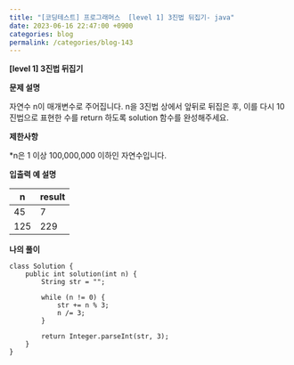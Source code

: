```yaml
---
title: "[코딩테스트] 프로그래머스  [level 1] 3진법 뒤집기- java"
date: 2023-06-16 22:47:00 +0900
categories: blog
permalink: /categories/blog-143
---
```



**[level 1] 3진법 뒤집기**



**문제 설명**

자연수 n이 매개변수로 주어집니다. n을 3진법 상에서 앞뒤로 뒤집은 후, 이를 다시 10진법으로 표현한 수를 return 하도록 solution 함수를 완성해주세요.


**제한사항**

*n은 1 이상 100,000,000 이하인 자연수입니다.


**입출력 예 설명**

|n	|result|
|---|---|
|45|	7|
|125|	229|


**나의 풀이**

```
class Solution {
    public int solution(int n) {
        String str = "";

        while (n != 0) {
            str += n % 3;
            n /= 3;
        }
        
        return Integer.parseInt(str, 3);
    }
}
```


